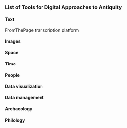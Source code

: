 ### List of Tools for Digital Approaches to Antiquity

#### Text

[FromThePage transcription platform](https://fromthepage.lib.utexas.edu)

#### Images
#### Space
#### Time
#### People
#### Data visualization
#### Data management
#### Archaeology
#### Philology
